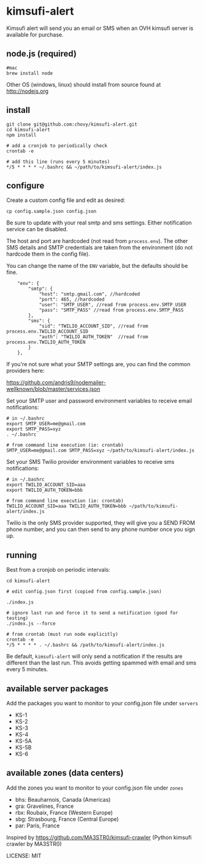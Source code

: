 kimsufi-alert
=============

Kimsufi alert will send you an email or SMS when an OVH kimsufi server is available for purchase.


## node.js (required)

	#mac
	brew install node

Other OS (windows, linux) should install from source found at http://nodejs.org

## install

    git clone git@github.com:chovy/kimsufi-alert.git
    cd kimsufi-alert
    npm install

    # add a cronjob to periodically check
    crontab -e

    # add this line (runs every 5 minutes)
    */5 * * * * ~/.bashrc && ~/path/to/kimsufi-alert/index.js


## configure

Create a custom config file and edit as desired:

    cp config.sample.json config.json
    
Be sure to update with your real smtp and sms settings. Either notification service can be disabled.    

The host and port are hardcoded (not read from `process.env`).
The other SMS details and SMTP credentials are taken from the environment (do not hardcode them in the config file).

You can change the name of the `ENV` variable, but the defaults should be fine.

    	"env": {
    		"smtp": {
    			"host": "smtp.gmail.com", //hardcoded
    			"port": 465, //hardcoded
    			"user": "SMTP_USER", //read from process.env.SMTP_USER
    			"pass": "SMTP_PASS" //read from process.env.SMTP_PASS
    		},
    		"sms": {
    			"sid": "TWILIO_ACCOUNT_SID", //read from process.env.TWILIO_ACCOUNT_SID
    			"auth": "TWILIO_AUTH_TOKEN"  //read from process.env.TWILIO_AUTH_TOKEN 
    		}
    	},

If you're not sure what your SMTP settings are, you can find the common providers here:

https://github.com/andris9/nodemailer-wellknown/blob/master/services.json
    
Set your SMTP user and password environment variables to receive email notifications:

	# in ~/.bashrc
	export SMTP_USER=me@gmail.com
	export SMTP_PASS=xyz
	. ~/.bashrc
	
	# from command line execution (ie: crontab)
	SMTP_USER=me@gmail.com SMTP_PASS=xyz ~/path/to/kimsufi-alert/index.js

Set your SMS Twilio provider environment variables to receive sms notifications:

	# in ~/.bashrc
	export TWILIO_ACCOUNT_SID=aaa
	export TWILIO_AUTH_TOKEN=bbb
	
	# from command line execution (ie: crontab)
	TWILIO_ACCOUNT_SID=aaa TWILIO_AUTH_TOKEN=bbb ~/path/to/kimsufi-alert/index.js

Twilio is the only SMS provider supported, they will give you a SEND FROM phone number, and you can then send to any phone number once you sign up.

## running

Best from a cronjob on periodic intervals:

	cd kimsufi-alert
	
	# edit config.json first (copied from config.sample.json)
	
	./index.js
	
	# ignore last run and force it to send a notification (good for testing)
	./index.js --force 
	
	# from crontab (must run node explicitly)
	crontab -e
	*/5 * * * * . ~/.bashrc && /path/to/kimsufi-alert/index.js

Be default, `kimsufi-alert` will only send a notification if the results are different than the last run.
This avoids getting spammed with email and sms every 5 minutes. 

## available server packages

Add the packages you want to monitor to your config.json file under `servers`

- KS-1
- KS-2
- KS-3
- KS-4
- KS-5A
- KS-5B
- KS-6

## available zones (data centers)

Add the zones you want to monitor to your config.json file under `zones`

- bhs: Beauharnois, Canada (Americas)
- gra: Gravelines, France
- rbx: Roubaix, France (Western Europe)
- sbg: Strasbourg, France (Central Europe)
- par: Paris, France


Inspired by https://github.com/MA3STR0/kimsufi-crawler (Python kimsufi crawler by MA3STR0)


LICENSE: MIT
